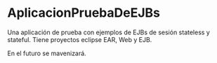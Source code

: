 # AplicacionPruebaDeEJBs
Una aplicación de prueba con ejemplos de EJBs de sesión stateless y stateful. Tiene proyectos eclipse EAR, Web y EJB.

En el futuro se mavenizará.
